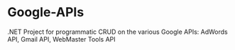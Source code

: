 # Google-APIs
.NET Project for programmatic CRUD on the various Google APIs: AdWords API, Gmail API, WebMaster Tools API 
